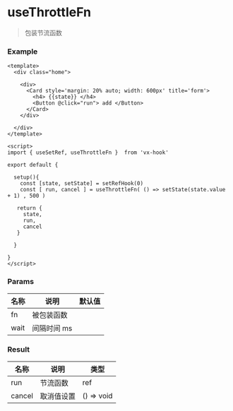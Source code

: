 # useThrottleFn

> 包装节流函数



### Example

```vue
<template>
  <div class="home">

    <div>
      <Card style='margin: 20% auto; width: 600px' title='form'>
        <h4> {{state}} </h4>
        <Button @click="run"> add </Button>
      </Card>
    </div>
    
  </div>
</template>

<script>
import { useSetRef, useThrottleFn }  from 'vx-hook' 

export default {

  setup(){
    const [state, setState] = setRefHook(0)
    const [ run, cancel ] = useThrottleFn( () => setState(state.value + 1) , 500 )

   return {
     state,
     run,
     cancel
   }

  }

}
</script>

```





### Params

| 名称         | 说明        | 默认值 |
| ------------ | ----------- | ------ |
| fn           | 被包装函数  |        |
| wait         | 间隔时间 ms |        |



### Result

| 名称   | 说明       | 类型       |
| ------ | ---------- | ---------- |
| run    | 节流函数   | ref        |
| cancel | 取消值设置 | () => void |





